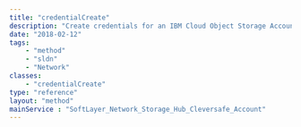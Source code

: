 ```yaml
---
title: "credentialCreate"
description: "Create credentials for an IBM Cloud Object Storage Account "
date: "2018-02-12"
tags:
    - "method"
    - "sldn"
    - "Network"
classes:
    - "credentialCreate"
type: "reference"
layout: "method"
mainService : "SoftLayer_Network_Storage_Hub_Cleversafe_Account"
---
```

